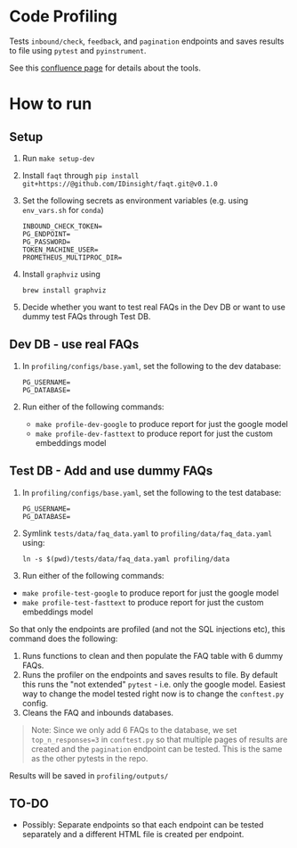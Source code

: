 # Code Profiling

Tests `inbound/check`, `feedback`, and `pagination` endpoints and saves results to file using `pytest` and `pyinstrument`.

See this [confluence page](https://idinsight.atlassian.net/wiki/spaces/PD/pages/2055798825/Code+Profiling+Tools) for details about the tools.

# How to run

## Setup

1. Run `make setup-dev`

2. Install `faqt` through `pip install git+https://@github.com/IDinsight/faqt.git@v0.1.0`

3. Set the following secrets as environment variables (e.g. using `env_vars.sh` for `conda`)

    ```console
    INBOUND_CHECK_TOKEN=
    PG_ENDPOINT=
    PG_PASSWORD=
    TOKEN_MACHINE_USER=
    PROMETHEUS_MULTIPROC_DIR=
    ```

4. Install `graphviz` using

    ```
    brew install graphviz
    ```

5. Decide whether you want to test real FAQs in the Dev DB or want to use dummy test FAQs through Test DB.

## Dev DB - use real FAQs

1. In `profiling/configs/base.yaml`, set the following to the dev database:

    ```console
    PG_USERNAME=
    PG_DATABASE=
    ```

2. Run either of the following commands:

    - `make profile-dev-google` to produce report for just the google model
    - `make profile-dev-fasttext` to produce report for just the custom embeddings model

## Test DB - Add and use dummy FAQs

1. In `profiling/configs/base.yaml`, set the following to the test database:

    ```console
    PG_USERNAME=
    PG_DATABASE=
    ```

2. Symlink `tests/data/faq_data.yaml` to `profiling/data/faq_data.yaml` using:

    ```console
    ln -s $(pwd)/tests/data/faq_data.yaml profiling/data
    ```

3. Run either of the following commands:

- `make profile-test-google` to produce report for just the google model
- `make profile-test-fasttext` to produce report for just the custom embeddings model

So that only the endpoints are profiled (and not the SQL injections etc), this command does the following:

1. Runs functions to clean and then populate the FAQ table with 6 dummy FAQs.
2. Runs the profiler on the endpoints and saves results to file. By default this runs the "not extended" `pytest` - i.e. only the google model. Easiest way to change the model tested right now is to change the `conftest.py` config.
3. Cleans the FAQ and inbounds databases.

> Note: Since we only add 6 FAQs to the database, we set `top_n_responses=3` in `conftest.py` so that multiple pages of results are created and the `pagination` endpoint can be tested. This is the same as the other pytests in the repo.

Results will be saved in `profiling/outputs/`

## TO-DO

- Possibly: Separate endpoints so that each endpoint can be tested separately and a different HTML file is created per endpoint.
